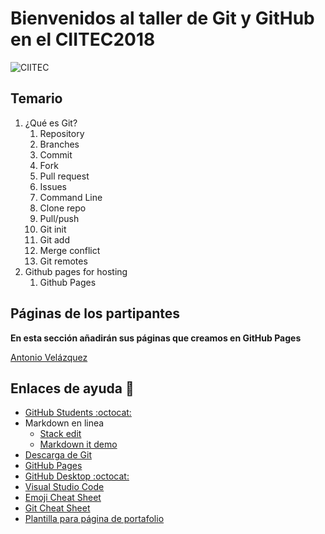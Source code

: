 # Bienvenidos al taller de Git y GitHub en el CIITEC2018

![CIITEC](/imagenes/banner.jpeg)

## Temario
1. ¿Qué es Git?
   1. Repository
   1. Branches
   1. Commit
   1. Fork
   1. Pull request
   1. Issues
   1. Command Line
   1. Clone repo
   1. Pull/push
   1. Git init
   1. Git add
   1. Merge conflict
   1. Git remotes
2. Github pages for hosting
   1. Github Pages
   
## Páginas de los partipantes
  **En esta sección añadirán sus páginas que creamos en GitHub Pages**
     
   [Antonio Velázquez](http://antonio072.github.io)
   

## Enlaces de ayuda :closed_book:
   - [GitHub Students :octocat:](https://education.github.com/students)
   - Markdown en linea
      - [Stack edit](https://stackedit.io/app)
      - [Markdown it demo](https://markdown-it.github.io/)
   - [Descarga de Git](https://git-scm.com/downloads)
   - [GitHub Pages](https://pages.github.com/)
   - [GitHub Desktop :octocat: ](https://desktop.github.com/)
   - [Visual Studio Code](https://code.visualstudio.com/Download)
   - [Emoji Cheat Sheet](https://github.com/ikatyang/emoji-cheat-sheet/blob/master/README.md)
   - [Git Cheat Sheet](https://services.github.com/on-demand/downloads/github-git-cheat-sheet.pdf)
   - [Plantilla para página de portafolio](https://startbootstrap.com/template-overviews/freelancer/)
   
 
